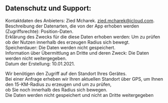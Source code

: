 ## Datenschutz und Support:
Kontaktdaten des Anbieters: Zied Mcharek. zied.mcharek@icloud.com. \
Beschreibung der Datenarten, die von der App erhoben werden (Zugriffsrechte): Position-Daten. \
Erklärung des Zwecks für die diese Daten erhoben werden: Um zu prüfen ob der Nutzen innerhalb des erzeugen Radius sich bewegt. \
Speicherdauer: Die Daten werden nicht gespeichert. \
Information über Übermittlung an Dritte und deren Zweck: Die Daten werden nicht weitergegeben. \
Datum der Erstellung: 10.01.2021.

Wir benötigen den Zugriff auf den Standort Ihres Gerätes. \
Bei einer Anfrage erheben wir Ihren aktuellen Standort über GPS, um Ihnen den 15-KM-Radius zu erzeugen und um zu prüfen, \
ob Sie noch innerhalb des Radius sich bewegen. \
Die Daten werden nicht gespeichert und nicht an Dritte weitergegeben 
